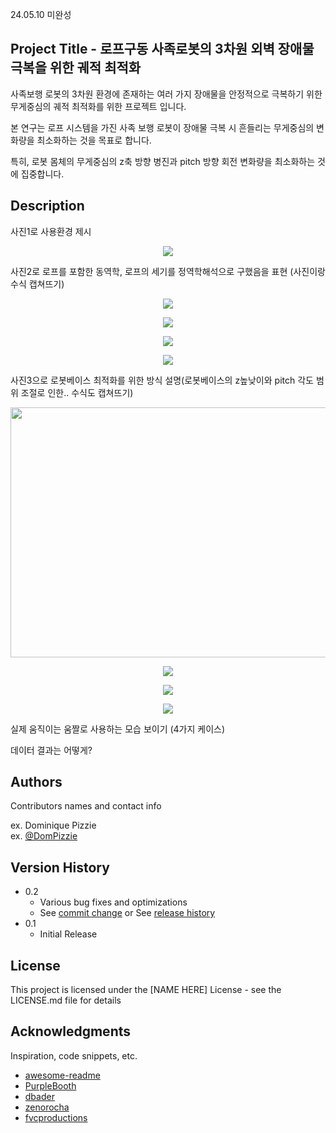  24.05.10 미완성

## Project Title - 로프구동 사족로봇의 3차원 외벽 장애물 극복을 위한 궤적 최적화
사족보행 로봇의 3차원 환경에 존재하는 여러 가지 장애물을 안정적으로 극복하기 위한 무게중심의 궤적 최적화를 위한 프로젝트 입니다. 

본 연구는 로프 시스템을 가진 사족 보행 로봇이 장애물 극복 시 흔들리는 무게중심의 변화량을 최소화하는 것을 목표로 합니다.

특히, 로봇 몸체의 무게중심의 z축 방향 병진과 pitch 방향 회전 변화량을 최소화하는 것에 집중합니다.

## Description

사진1로 사용환경 제시
<p align="center">
  <img src="https://github.com/HyeonguDO/research_towr/blob/master/image01.png"/>
</p>

사진2로 로프를 포함한 동역학, 로프의 세기를 정역학해석으로 구했음을 표현 (사진이랑 수식 캡쳐뜨기)
<p align="center">
  <img src="https://github.com/HyeonguDO/research_towr/blob/master/dynamic_config.png"/>
</p>

<p align="center">
  <img src="https://github.com/HyeonguDO/research_towr/blob/master/dynamic_formula.png"/>
</p>

<p align="center">
  <img src="https://github.com/HyeonguDO/research_towr/blob/master/tension_config.png"/>
</p>

<p align="center">
  <img src="https://github.com/HyeonguDO/research_towr/blob/master/tension_formula.png"/>
</p>

사진3으로 로봇베이스 최적화를 위한 방식 설명(로봇베이스의 z높낮이와 pitch 각도 범위 조절로 인한.. 수식도 캡쳐뜨기)
<p align="center">
  <img src="https://github.com/HyeonguDO/research_towr/blob/master/about_towr.png" height="400px" width="650px"/>
</p>

<p align="center">
  <img src="https://github.com/HyeonguDO/research_towr/blob/master/constraint_list.png"/>
</p>

<p align="center">
  <img src="https://github.com/HyeonguDO/research_towr/blob/master/CoM_constraint.png"/>
</p>

<p align="center">
  <img src="https://github.com/HyeonguDO/research_towr/blob/master/terrain.png"/>
</p>

실제 움직이는 움짤로 사용하는 모습 보이기 (4가지 케이스)

데이터 결과는 어떻게?


## Authors

Contributors names and contact info

ex. Dominique Pizzie  
ex. [@DomPizzie](https://twitter.com/dompizzie)

## Version History

* 0.2
    * Various bug fixes and optimizations
    * See [commit change]() or See [release history]()
* 0.1
    * Initial Release

## License

This project is licensed under the [NAME HERE] License - see the LICENSE.md file for details

## Acknowledgments

Inspiration, code snippets, etc.
* [awesome-readme](https://github.com/matiassingers/awesome-readme)
* [PurpleBooth](https://gist.github.com/PurpleBooth/109311bb0361f32d87a2)
* [dbader](https://github.com/dbader/readme-template)
* [zenorocha](https://gist.github.com/zenorocha/4526327)
* [fvcproductions](https://gist.github.com/fvcproductions/1bfc2d4aecb01a834b46)
